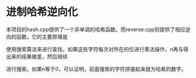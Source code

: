  # 进制哈希逆向化

本项目的hash.cpp提供了一个非单调的哈希函数。而reverse.cpp则提供了相应逆向的函数，它的主要原理是

使用搜索算法来进行查找，如果这些字符每次对所在的位进行乘法操作，n再与得出来的结果做差，然后继续

进行搜索。如果n等于0，可以证明，前面搜索的字符拼接起来就为哈希的数字。
